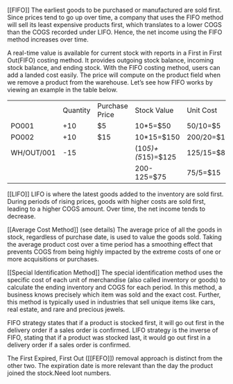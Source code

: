 [[FIFO]]
The earliest goods to be purchased or manufactured are sold first. Since prices tend to go up over time, a company that uses the FIFO method will sell its least expensive products first, which translates to a lower COGS than the COGS recorded under LIFO. Hence, the net income using the FIFO method increases over time.

A real-time value is available for current stock with reports in a First in First Out(FIFO) costing method. It provides outgoing stock balance, incoming stock balance, and ending stock. With the FIFO costing method, users can add a landed cost easily. The price will compute on the product field when we remove a product from the warehouse. Let’s see how FIFO works by viewing an example in the table below.

|   |   |   |   |   |
|---|---|---|---|---|
||Quantity|Purchase Price|Stock Value|Unit Cost|
|PO001|+10|$5|10*5=$50|50/10=$5|
|PO002|+10|$15|10*15=$150|200/20=$10|
|WH/OUT/001|-15||(10*5)+(5*15)=$125|125/15=$8.33|
||||200-125=$75|75/5=$15|


[[LIFO]]
LIFO is where the latest goods added to the inventory are sold first. During periods of rising prices, goods with higher costs are sold first, leading to a higher COGS amount. Over time, the net income tends to decrease.

[[Average Cost Method]] (see details)
The average price of all the goods in stock, regardless of purchase date, is used to value the goods sold. Taking the average product cost over a time period has a smoothing effect that prevents COGS from being highly impacted by the extreme costs of one or more acquisitions or purchases.

[[Special Identification Method]]
The special identification method uses the specific cost of each unit of merchandise (also called inventory or goods) to calculate the ending inventory and COGS for each period. In this method, a business knows precisely which item was sold and the exact cost. Further, this method is typically used in industries that sell unique items like cars, real estate, and rare and precious jewels.




FIFO strategy states that if a product is stocked first, it will go out first in the delivery order if a sales order is confirmed.
LIFO strategy is the inverse of FIFO, stating that if a product was stocked last, it would go out first in a delivery order if a sales order is confirmed.

The First Expired, First Out ([[FEFO]]) removal approach is distinct from the other two. The expiration date is more relevant than the day the product joined the stock.Need loot numbers.
